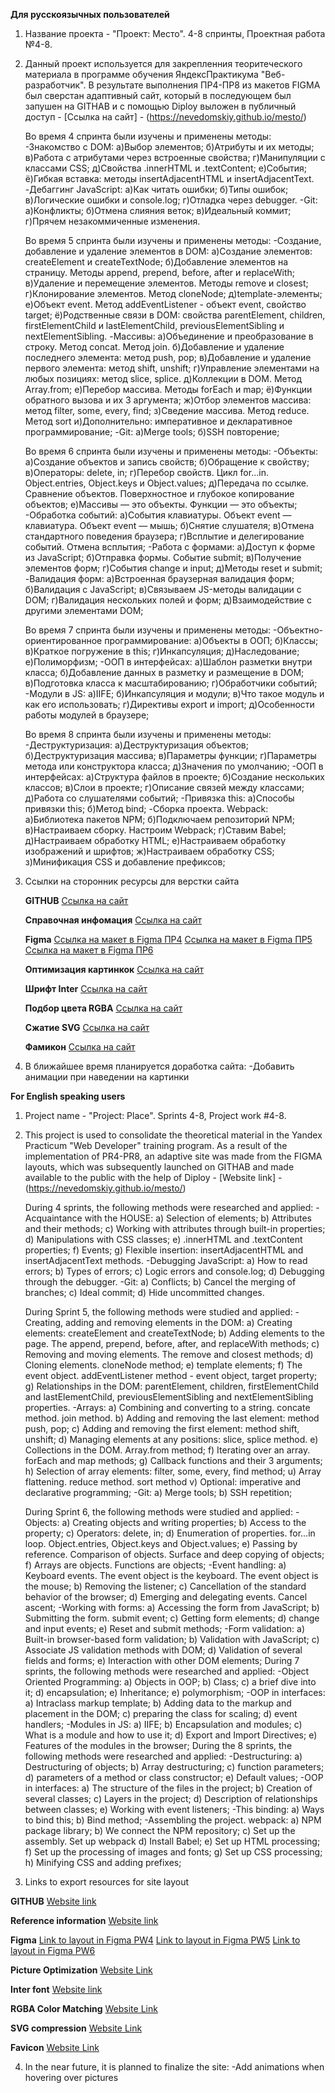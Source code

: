 **Для русскоязычных пользователей**

1. Название проекта - "Проект: Место". 4-8 спринты, Проектная работа №4-8.

2. Данный проект используется для закрепленния теоритеческого материала в программе обучения ЯндексПрактикума "Веб-разработчик". В результате выполнения ПР4-ПР8 из макетов FIGMA был сверстан адаптивный сайт, который в последующем был запушен на GITHAB и с помощью Diploy выложен в публичный доступ - [Ссылка на сайт] - (https://nevedomskiy.github.io/mesto/)

   Во время 4 спринта были изучены и применены методы:
   -Знакомство с DOM:
      а)Выбор элементов;
      б)Атрибуты и их методы;
      в)Работа с атрибутами через встроенные свойства;
      г)Манипуляции с классами CSS;
      д)Свойства .innerHTML и .textContent;
      е)События;
      ё)Гибкая вставка: методы insertAdjacentHTML и insertAdjacentText.
   -Дебаггинг JavaScript:
      а)Как читать ошибки;
      б)Типы ошибок;
      в)Логические ошибки и console.log;
      г)Отладка через debugger.
   -Git:
      а)Конфликты;
      б)Отмена слияния веток;
      в)Идеальный коммит;
      г)Прячем незакоммиченные изменения.

   Во время 5 спринта были изучены и применены методы:
   -Создание, добавление и удаление элементов в DOM:
      а)Создание элементов: createElement и createTextNode;
      б)Добавление элементов на страницу. Методы append, prepend, before, after и replaceWith;
      в)Удаление и перемещение элементов. Методы remove и closest;
      г)Клонирование элементов. Метод cloneNode;
      д)template-элементы;
      е)Объект event. Метод addEventListener - объект event, свойство target;
      ё)Родственные связи в DOM: свойства parentElement, children, firstElementChild и lastElementChild, previousElementSibling и nextElementSibling.
   -Массивы:
      а)Объединение и преобразование в строку. Метод concat. Метод join.
      б)Добавление и удаление последнего элемента: метод push, pop;
      в)Добавление и удаление первого элемента: метод shift, unshift;
      г)Управление элементами на любых позициях: метод slice, splice.
      д)Коллекции в DOM. Метод Array.from;
      е)Перебор массива. Методы forEach и map;
      ё)Функции обратного вызова и их 3 аргумента;
      ж)Отбор элементов массива: метод filter, some, every, find;
      з)Сведение массива. Метод reduce. Метод sort
      и)Дополнительно: императивное и декларативное программирование;
   -Git:
      а)Merge tools;
      б)SSH повторение;

   Во время 6 спринта были изучены и применены методы:
   -Объекты:
      а)Создание объектов и запись свойств;
      б)Обращение к свойству;
      в)Операторы: delete, in;
      г)Перебор свойств. Цикл for...in. Object.entries, Object.keys и Object.values;
      д)Передача по ссылке. Сравнение объектов. Поверхностное и глубокое копирование объектов;
      е)Массивы — это объекты. Функции — это объекты;
   -Обработка событий:
      а)События клавиатуры. Объект event — клавиатура. Объект event — мышь;
      б)Снятие слушателя;
      в)Отмена стандартного поведения браузера;
      г)Всплытие и делегирование событий. Отмена всплытия;
   -Работа с формами:
      а)Доступ к форме из JavaScript;
      б)Отправка формы. Событие submit;
      в)Получение элементов форм;
      г)События change и input;
      д)Методы reset и submit;
   -Валидация форм:
      а)Встроенная браузерная валидация форм;
      б)Валидация с JavaScript;
      в)Связываем JS-методы валидации с DOM;
      г)Валидация нескольких полей и форм;
      д)Взаимодействие с другими элементами DOM;

   Во время 7 спринта были изучены и применены методы:
   -Объектно-ориентированное программирование:
      а)Объекты в ООП;
      б)Классы;
      в)Краткое погружение в this;
      г)Инкапсуляция;
      д)Наследование;
      е)Полиморфизм;
   -ООП в интерфейсах:
      а)Шаблон разметки внутри класса;
      б)Добавление данных в разметку и размещение в DOM;
      в)Подготовка класса к масштабированию;
      г)Обработчики событий;
   -Модули в JS:
      а)IIFE;
      б)Инкапсуляция и модули;
      в)Что такое модуль и как его использовать;
      г)Директивы export и import;
      д)Особенности работы модулей в браузере;

      Во время 8 спринта были изучены и применены методы:
   -Деструктуризация:
      а)Деструктуризация объектов;
      б)Деструктуризация массива;
      в)Параметры функции;
      г)Параметры метода или конструктора класса;
      д)Значения по умолчанию;
   -ООП в интерфейсах:
      а)Структура файлов в проекте;
      б)Создание нескольких классов;
      в)Слои в проекте;
      г)Описание связей между классами;
      д)Работа со слушателями событий;
   -Привязка this:
      а)Способы привязки this;
      б)Метод bind;
   -Сборка проекта. Webpack:
      а)Библиотека пакетов NPM;
      б)Подключаем репозиторий NPM;
      в)Настраиваем сборку. Настроим Webpack;
      г)Cтавим Babel;
      д)Настраиваем обработку HTML;
      е)Настраиваем обработку изображений и шрифтов;
      ж)Настраиваем обработку CSS;
      з)Минификация CSS и добавление префиксов;

3. Ссылки на сторонник ресурсы для верстки сайта

   **GITHUB**
   [Ссылка на сайт](https://github.com/Nevedomskiy)

   **Справочная инфомация**
   [Ссылка на сайт](https://developer.mozilla.org/ru/docs/Web/CSS)

   **Figma**
   [Ссылка на макет в Figma ПР4](https://www.figma.com/file/2cn9N9jSkmxD84oJik7xL7/JavaScript.-Sprint-4?t=ybH75czb5wz4FZfl-0)
   [Ссылка на макет в Figma ПР5](https://www.figma.com/file/bjyvbKKJN2naO0ucURl2Z0/JavaScript.-Sprint-5?node-id=50160%3A347&t=TaShR0ur8yKeeiY8-0)
   [Ссылка на макет в Figma ПР6](https://www.figma.com/file/kRVLKwYG3d1HGLvh7JFWRT/JavaScript.-Sprint-6?node-id=1124%3A73&t=VhJyIu7o9N4NzeNw-0)

   **Оптимизация картинкок**
   [Ссылка на сайт](https://tinypng.com/)

   **Шрифт Inter**
   [Ссылка на сайт](https://rsms.me/inter/)

   **Подбор цвета RGBA**
   [Ссылка на сайт](http://hex2rgba.devoth.com/)

   **Сжатие SVG**
   [Ссылка на сайт](https://jakearchibald.github.io/svgomg/)

   **Фамикон**
   [Ссылка на сайт](https://favicon.io/favicon-generator/)

4. В ближайшее время планируется доработка сайта:
   -Добавить анимации при наведении на картинки


**For English speaking users**

1. Project name - "Project: Place". Sprints 4-8, Project work #4-8.

2. This project is used to consolidate the theoretical material in the Yandex Practicum "Web Developer" training program. As a result of the implementation of PR4-PR8, an adaptive site was made from the FIGMA layouts, which was subsequently launched on GITHAB and made available to the public with the help of Diploy - [Website link] - (https://nevedomskiy.github.io/mesto/)

   During 4 sprints, the following methods were researched and applied:
   -Acquaintance with the HOUSE:
      a) Selection of elements;
      b) Attributes and their methods;
      c) Working with attributes through built-in properties;
      d) Manipulations with CSS classes;
      e) .innerHTML and .textContent properties;
      f) Events;
      g) Flexible insertion: insertAdjacentHTML and insertAdjacentText methods.
   -Debugging JavaScript:
      a) How to read errors;
      b) Types of errors;
      c) Logic errors and console.log;
      d) Debugging through the debugger.
   -Git:
      a) Conflicts;
      b) Cancel the merging of branches;
      c) Ideal commit;
      d) Hide uncommitted changes.

   During Sprint 5, the following methods were studied and applied:
   -Creating, adding and removing elements in the DOM:
      a) Creating elements: createElement and createTextNode;
      b) Adding elements to the page. The append, prepend, before, after, and replaceWith methods;
      c) Removing and moving elements. The remove and closest methods;
      d) Cloning elements. cloneNode method;
      e) template elements;
      f) The event object. addEventListener method - event object, target property;
      g) Relationships in the DOM: parentElement, children, firstElementChild and lastElementChild, previousElementSibling and nextElementSibling properties.
   -Arrays:
      a) Combining and converting to a string. concate method. join method.
      b) Adding and removing the last element: method push, pop;
      c) Adding and removing the first element: method shift, unshift;
      d) Managing elements at any positions: slice, splice method.
      e) Collections in the DOM. Array.from method;
      f) Iterating over an array. forEach and map methods;
      g) Callback functions and their 3 arguments;
      h) Selection of array elements: filter, some, every, find method;
      u) Array flattening. reduce method. sort method
      v) Optional: imperative and declarative programming;
   -Git:
      a) Merge tools;
      b) SSH repetition;

   During Sprint 6, the following methods were studied and applied:
   -Objects:
      a) Creating objects and writing properties;
      b) Access to the property;
      c) Operators: delete, in;
      d) Enumeration of properties. for...in loop. Object.entries, Object.keys and Object.values;
      e) Passing by reference. Comparison of objects. Surface and deep copying of objects;
      f) Arrays are objects. Functions are objects;
   -Event handling:
      a) Keyboard events. The event object is the keyboard. The event object is the mouse;
      b) Removing the listener;
      c) Cancellation of the standard behavior of the browser;
      d) Emerging and delegating events. Cancel ascent;
   -Working with forms:
      a) Accessing the form from JavaScript;
      b) Submitting the form. submit event;
      c) Getting form elements;
      d) change and input events;
      e) Reset and submit methods;
   -Form validation:
      a) Built-in browser-based form validation;
      b) Validation with JavaScript;
      c) Associate JS validation methods with DOM;
      d) Validation of several fields and forms;
      e) Interaction with other DOM elements;
   During 7 sprints, the following methods were researched and applied:
   -Object Oriented Programming:
      a) Objects in OOP;
      b) Class;
      c) a brief dive into it;
      d) encapsulation;
      e) Inheritance;
      e) polymorphism;
   -OOP in interfaces:
      a) Intraclass markup template;
      b) Adding data to the markup and placement in the DOM;
      c) preparing the class for scaling;
      d) event handlers;
   -Modules in JS:
      a) IIFE;
      b) Encapsulation and modules;
      c) What is a module and how to use it;
      d) Export and Import Directives;
      e) Features of the modules in the browser;
   During the 8 sprints, the following methods were researched and applied:
   -Destructuring:
      a) Destructuring of objects;
      b) Array destructuring;
      c) function parameters;
      d) parameters of a method or class constructor;
      e) Default values;
   -OOP in interfaces:
      a) The structure of the files in the project;
      b) Creation of several classes;
      c) Layers in the project;
      d) Description of relationships between classes;
      e) Working with event listeners;
   -This binding:
      a) Ways to bind this;
      b) Bind method;
   -Assembling the project. webpack:
      a) NPM package library;
      b) We connect the NPM repository;
      c) Set up the assembly. Set up webpack
      d) Install Babel;
      e) Set up HTML processing;
      f) Set up the processing of images and fonts;
      g) Set up CSS processing;
      h) Minifying CSS and adding prefixes;

3. Links to export resources for site layout

**GITHUB**
[Website link](https://github.com/Nevedomskiy)

**Reference information**
[Website link](https://developer.mozilla.org/ru/docs/Web/CSS)

**Figma**
[Link to layout in Figma PW4](https://www.figma.com/file/2cn9N9jSkmxD84oJik7xL7/JavaScript.-Sprint-4?t=ybH75czb5wz4FZfl-0)
[Link to layout in Figma PW5](https://www.figma.com/file/bjyvbKKJN2naO0ucURl2Z0/JavaScript.-Sprint-5?node-id=50160%3A347&t=TaShR0ur8yKeeiY8-0)
[Link to layout in Figma PW6](https://www.figma.com/file/kRVLKwYG3d1HGLvh7JFWRT/JavaScript.-Sprint-6?node-id=1124%3A73&t=VhJyIu7o9N4NzeNw-0)

**Picture Optimization**
[Website Link](https://tinypng.com/)

**Inter font**
[Website link](https://rsms.me/inter/)

**RGBA Color Matching**
[Website Link](http://hex2rgba.devoth.com/)

**SVG compression**
[Website Link](https://jakearchibald.github.io/svgomg/)

**Favicon**
[Website Link](https://favicon.io/favicon-generator/)

4. In the near future, it is planned to finalize the site:
   -Add animations when hovering over pictures
